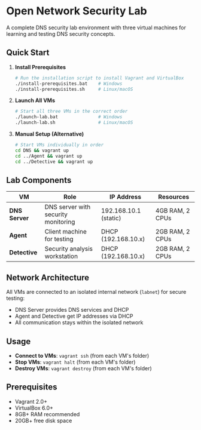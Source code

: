 # Open Network Security Lab

A complete DNS security lab environment with three virtual machines for learning and testing DNS security concepts.

## Quick Start

1. **Install Prerequisites**
   ```bash
   # Run the installation script to install Vagrant and VirtualBox
   ./install-prerequisites.bat    # Windows
   ./install-prerequisites.sh     # Linux/macOS
   ```

2. **Launch All VMs**
   ```bash
   # Start all three VMs in the correct order
   ./launch-lab.bat               # Windows
   ./launch-lab.sh                # Linux/macOS
   ```

3. **Manual Setup (Alternative)**
   ```bash
   # Start VMs individually in order
   cd DNS && vagrant up
   cd ../Agent && vagrant up
   cd ../Detective && vagrant up
   ```

## Lab Components

| VM | Role | IP Address | Resources |
|---|---|---|---|
| **DNS Server** | DNS server with security monitoring | 192.168.10.1 (static) | 4GB RAM, 2 CPUs |
| **Agent** | Client machine for testing | DHCP (192.168.10.x) | 2GB RAM, 2 CPUs |
| **Detective** | Security analysis workstation | DHCP (192.168.10.x) | 2GB RAM, 2 CPUs |

## Network Architecture

All VMs are connected to an isolated internal network (`labnet`) for secure testing:
- DNS Server provides DNS services and DHCP
- Agent and Detective get IP addresses via DHCP
- All communication stays within the isolated network

## Usage

- **Connect to VMs**: `vagrant ssh` (from each VM's folder)
- **Stop VMs**: `vagrant halt` (from each VM's folder)
- **Destroy VMs**: `vagrant destroy` (from each VM's folder)

## Prerequisites

- Vagrant 2.0+
- VirtualBox 6.0+
- 8GB+ RAM recommended
- 20GB+ free disk space